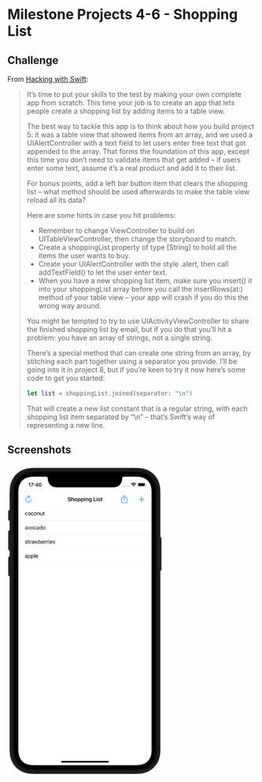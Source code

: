  # Milestone Projects 4-6 - Shopping List

## Challenge

From [Hacking with Swift](https://www.hackingwithswift.com/guide/3/3/challenge):
>It’s time to put your skills to the test by making your own complete app from scratch. This time your job is to create an app that lets people create a shopping list by adding items to a table view.
>
>The best way to tackle this app is to think about how you build project 5: it was a table view that showed items from an array, and we used a UIAlertController with a text field to let users enter free text that got appended to the array. That forms the foundation of this app, except this time you don’t need to validate items that get added – if users enter some text, assume it’s a real product and add it to their list.
>
>For bonus points, add a left bar button item that clears the shopping list – what method should be used afterwards to make the table view reload all its data?
>
>Here are some hints in case you hit problems:
>
>- Remember to change ViewController to build on UITableViewController, then change the storyboard to match.
>- Create a shoppingList property of type [String] to hold all the items the user wants to buy.
>- Create your UIAlertController with the style .alert, then call addTextField() to let the user enter text.
>- When you have a new shopping list item, make sure you insert() it into your shoppingList array before you call the insertRows(at:) method of your table view – your app will crash if you do this the wrong way around.
>
>You might be tempted to try to use UIActivityViewController to share the finished shopping list by email, but if you do that you’ll hit a problem: you have an array of strings, not a single string.
>
>There’s a special method that can create one string from an array, by stitching each part together using a separator you provide. I’ll be going into it in project 8, but if you’re keen to try it now here’s some code to get you started:
>
>```swift
>let list = shoppingList.joined(separator: "\n")
>```
>
>That will create a new list constant that is a regular string, with each shopping list item separated by “\n” – that’s Swift’s way of representing a new line.

## Screenshots

![screenshot1](screenshots/screen1.png)
